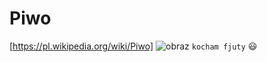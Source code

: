 # Piwo
[https://pl.wikipedia.org/wiki/Piwo]
![obraz]([https://upload.wikimedia.org/wikipedia/commons/thumb/d/dd/Dark_beer_and_light_beer.jpg/800px-Dark_beer_and_light_beer.jpg)
`kocham fjuty`
:smiley:
